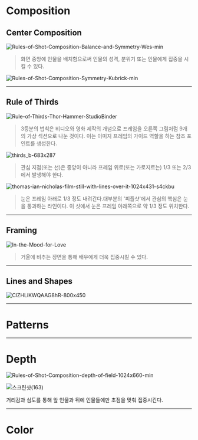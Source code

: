 Composition
=============
Center Composition
-------------------
![Rules-of-Shot-Composition-Balance-and-Symmetry-Wes-min](https://user-images.githubusercontent.com/71237760/95669971-e8113400-0bc0-11eb-8946-124e98e6f90e.jpg)

> 화면 중앙에 인물을 배치함으로써 인물의 성격, 분위기 또는 인물에게 집중을 시킬 수 있다.

![Rules-of-Shot-Composition-Symmetry-Kubrick-min](https://user-images.githubusercontent.com/71237760/95669950-d0d24680-0bc0-11eb-9f18-9d63db1a6da7.jpg)



***
Rule of Thirds
---------------------
![Rule-of-Thirds-Thor-Hammer-StudioBinder](https://user-images.githubusercontent.com/71237760/95668895-c27e2d80-0bb4-11eb-8d4e-65dd86d67dc6.jpg)

> 3등분의 법칙은 비디오와 영화 제작의 개념으로 프레임을 오른쪽 그림처럼 9개의 가상 섹션으로 나눈 것이다. 이는 이미지 프레임의 가이드 역할을 하는 참조 포인트를 생성한다.

![thirds_b-683x287](https://user-images.githubusercontent.com/71237760/95668880-906ccb80-0bb4-11eb-89b6-12d1afaedff1.jpg)

> 관심 지점(또는 선)은 중앙이 아니라 프레임 위로(또는 가로지르는) 1/3 또는 2/3에서 발생해야 한다. 

![thomas-ian-nicholas-film-still-with-lines-over-it-1024x431-s4ckbu](https://user-images.githubusercontent.com/71237760/95668859-48e63f80-0bb4-11eb-8d16-10f445fb1797.jpg)

> 눈은 프레임 아래로 1/3 정도 내려간다.대부분의 '피플샷'에서 관심의 핵심은 눈을 통과하는 라인이다. 이 샷에서 눈은 프레임 아래쪽으로 약 1/3 정도 위치한다.
***
Framing
---------

![In-the-Mood-for-Love](https://user-images.githubusercontent.com/71237760/95669825-b51a7080-0bbf-11eb-83bd-c90b2cc9cb42.jpg)

> 거울에 비추는 장면을 통해 배우에게 더욱 집중시킬 수 있다.
***
Lines and Shapes
----------------

![ClZHLiKWQAAG8hR-800x450](https://user-images.githubusercontent.com/71237760/95669918-6faa7300-0bc0-11eb-86dc-444c49f1b46f.jpg)

> 
***
Patterns
================
















***
Depth
==========

![Rules-of-Shot-Composition-depth-of-field-1024x660-min](https://user-images.githubusercontent.com/71237760/95670286-1b08f700-0bc4-11eb-9fd3-470d0454822d.jpg)

![스크린샷(163)](https://user-images.githubusercontent.com/71237760/95670313-74712600-0bc4-11eb-9db4-7d8b37cebb23.png)

거리감과 심도를 통해 앞 인물과 뒤에 인물들에만 초점을 맞춰 집중시킨다.
***

Color
========

